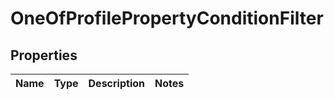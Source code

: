 # OneOfProfilePropertyConditionFilter

## Properties
Name | Type | Description | Notes
------------ | ------------- | ------------- | -------------
